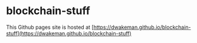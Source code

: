 # blockchain-stuff

This Github pages site is hosted at [https://dwakeman.github.io/blockchain-stuff](https://dwakeman.github.io/blockchain-stuff)